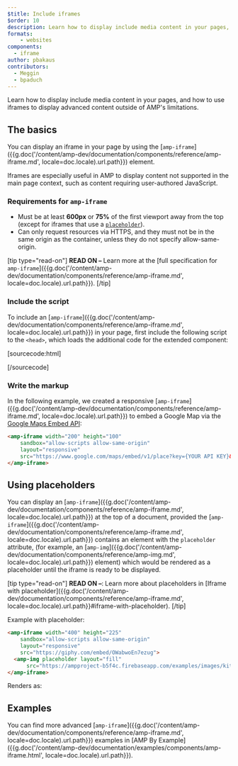 ```yaml
---
$title: Include iframes
$order: 10
description: Learn how to display include media content in your pages, and how to use iframes to display advanced content outside of AMP's limitations.
formats:
    - websites
components:
  - iframe
author: pbakaus
contributors:
  - Meggin
  - bpaduch
---
```


Learn how to display include media content in your pages, and how to use iframes
to display advanced content outside of AMP's limitations.

## The basics

You can display an iframe in your page by using the
[`amp-iframe`]({{g.doc('/content/amp-dev/documentation/components/reference/amp-iframe.md', locale=doc.locale).url.path}}) element.

Iframes are especially useful in AMP to display content not supported in the
main page context, such as content requiring user-authored JavaScript.

### Requirements for `amp-iframe`

* Must be at least **600px** or **75%** of the first viewport away from the top (except for iframes that use a [`placeholder`](#using-placeholders)).
* Can only request resources via HTTPS, and they must not be in the same origin as the container, unless they do not specify allow-same-origin.

[tip type="read-on"]
**READ ON –** Learn more at the [full specification for `amp-iframe`]({{g.doc('/content/amp-dev/documentation/components/reference/amp-iframe.md', locale=doc.locale).url.path}}).
[/tip]

### Include the script

To include an [`amp-iframe`]({{g.doc('/content/amp-dev/documentation/components/reference/amp-iframe.md', locale=doc.locale).url.path}}) in your page,
first include the following script to the `<head>`, which loads the additional
code for the extended component:

[sourcecode:html]
<script async custom-element="amp-iframe"
  src="https://cdn.ampproject.org/v0/amp-iframe-0.1.js"></script>
[/sourcecode]

### Write the markup

In the following example, we created a responsive [`amp-iframe`]({{g.doc('/content/amp-dev/documentation/components/reference/amp-iframe.md', locale=doc.locale).url.path}}) to embed a Google Map via the [Google Maps Embed API](https://developers.google.com/maps/documentation/embed/guide):

```html
<amp-iframe width="200" height="100"
    sandbox="allow-scripts allow-same-origin"
    layout="responsive"
    src="https://www.google.com/maps/embed/v1/place?key={YOUR API KEY}&q=europe">
</amp-iframe>
```

## Using placeholders

You can display an [`amp-iframe`]({{g.doc('/content/amp-dev/documentation/components/reference/amp-iframe.md', locale=doc.locale).url.path}}) at the top of a document, provided the [`amp-iframe`]({{g.doc('/content/amp-dev/documentation/components/reference/amp-iframe.md', locale=doc.locale).url.path}}) contains an element with the `placeholder` attribute, (for example, an [`amp-img`]({{g.doc('/content/amp-dev/documentation/components/reference/amp-img.md', locale=doc.locale).url.path}}) element) which would be rendered as a placeholder until the iframe is ready to be displayed.

[tip type="read-on"]
**READ ON –**: Learn more about placeholders in [Iframe with placeholder]({{g.doc('/content/amp-dev/documentation/components/reference/amp-iframe.md', locale=doc.locale).url.path}}#iframe-with-placeholder).
[/tip]

Example with placeholder:

```html
<amp-iframe width="400" height="225"
    sandbox="allow-scripts allow-same-origin"
    layout="responsive"
    src="https://giphy.com/embed/OWabwoEn7ezug">
  <amp-img placeholder layout="fill"
      src="https://ampproject-b5f4c.firebaseapp.com/examples/images/kittens-biting.jpg"></amp-img>
</amp-iframe>
```
Renders as:

<amp-iframe width="400" height="225"
    sandbox="allow-scripts allow-same-origin"
    layout="responsive"
    src="https://giphy.com/embed/OWabwoEn7ezug">
  <amp-img placeholder layout="fill"
      src="https://ampproject-b5f4c.firebaseapp.com/examples/images/kittens-biting.jpg"></amp-img>
</amp-iframe>

## Examples

You can find more advanced [`amp-iframe`]({{g.doc('/content/amp-dev/documentation/components/reference/amp-iframe.md', locale=doc.locale).url.path}}) examples in [AMP By Example]({{g.doc('/content/amp-dev/documentation/examples/components/amp-iframe.html', locale=doc.locale).url.path}}).

